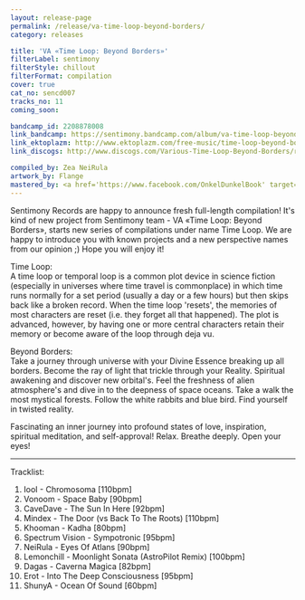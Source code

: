 ```yaml
---
layout: release-page
permalink: /release/va-time-loop-beyond-borders/
category: releases

title: 'VA «Time Loop: Beyond Borders»'
filterLabel: sentimony
filterStyle: chillout
filterFormat: compilation
cover: true
cat_no: sencd007
tracks_no: 11
coming_soon: 

bandcamp_id: 2208878008
link_bandcamp: https://sentimony.bandcamp.com/album/va-time-loop-beyond-borders
link_ektoplazm: http://www.ektoplazm.com/free-music/time-loop-beyond-borders
link_discogs: http://www.discogs.com/Various-Time-Loop-Beyond-Borders/release/2443978

compiled_by: Zea NeiRula
artwork_by: Flange
mastered_by: <a href='https://www.facebook.com/OnkelDunkelBook' target='_blank'>Onkel Dunkel Studio</a>
---
```


Sentimony Records are happy to announce fresh full-length compilation! It's kind of new project from Sentimony team - VA «Time Loop: Beyond Borders», starts new series of compilations under name Time Loop. We are happy to introduce you with known projects and a new perspective names from our opinion ;) Hope you will enjoy it!

Time Loop:<br>
A time loop or temporal loop is a common plot device in science fiction (especially in universes where time travel is commonplace) in which time runs normally for a set period (usually a day or a few hours) but then skips back like a broken record. When the time loop 'resets', the memories of most characters are reset (i.e. they forget all that happened). The plot is advanced, however, by having one or more central characters retain their memory or become aware of the loop through deja vu.

Beyond Borders:<br>
Take a journey through universe with your Divine Essence breaking up all borders. Become the ray of light that trickle through your Reality. Spiritual awakening and discover new orbital's. Feel the freshness of alien atmosphere's and dive in to the deepness of space oceans. Take a walk the most mystical forests. Follow the white rabbits and blue bird. Find yourself in twisted reality.

Fascinating an inner journey into profound states of love, inspiration, spiritual meditation, and self-approval! Relax. Breathe deeply. Open your eyes!

---
Tracklist:

01. IooI - Chromosoma [110bpm]
02. Vonoom - Space Baby [90bpm]
03. CaveDave - The Sun In Here [92bpm]
04. Mindex - The Door (vs Back To The Roots) [110bpm]
05. Khooman - Kadha [80bpm]
06. Spectrum Vision - Sympotronic [95bpm]
07. NeiRula - Eyes Of Atlans [90bpm]
08. Lemonchill - Moonlight Sonata (AstroPilot Remix) [100bpm]
09. Dagas - Caverna Magica [82bpm]
10. Erot - Into The Deep Consciousness [95bpm]
11. ShunyA - Ocean Of Sound [60bpm]
